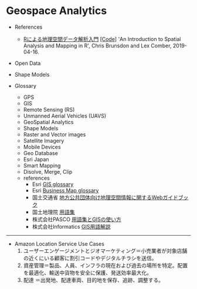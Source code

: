 # Geospace Analytics

- References
  - [Rによる地理空間データ解析入門](https://www.kyoritsu-pub.co.jp/bookdetail/9784320124394) [[Code]](https://bookdown.org/lexcomber/brunsdoncomber2e/)  'An Introduction to Spatial Analysis and Mapping in R', Chris Brunsdon and Lex Comber, 2019-04-16.




- Open Data
 - Shape Models



- Glossary
  - GPS
  - GIS 
  - Remote Sensing (RS) 
  - Unmanned Aerial Vehicles (UAVS)
  - GeoSpatial Analytics
  - Shape Models
  - Raster and Vector images
  - Satellite Imagery  
  - Mobile Devices
  - Geo Database
  - Esri Japan
  - Smart Mapping
  - Disolve, Merge, Clip
  - references
    - Esri [GIS glossary](https://www.esrij.com/gis-guide/) 
    - Esri [Business Map glossary](https://www.esrij.com/business-map-glossary/)
    - 国土交通省 [地方公共団体向け地理空間情報に関するWebガイドブック](https://www.mlit.go.jp/kokudoseisaku/gis/gis/webguide/giswg_solsht/1065/)
    - 国土地理院 [用語集](https://www.gsi.go.jp/common/000213880.pdf)
    - 株式会社PASCO [用語集とGISの使い方](https://www.pasco.co.jp/recommend/word/)
    - 株式会社Informatics [GIS用語解説](https://club.informatix.co.jp/?page_id=1691)

---
- Amazon Location Service
  Use Cases
   1. ユーザーエンゲージメントとジオマーケティング＝小売業者が対象店舗の近くにいる顧客に割引コードやデジタルチラシを送信。
   2. 資産管理＝製品、人員、インフラの現在および過去の場所を特定。配置を最適化、輸送中貨物を安全に保護、発送効率最大化。
   3. 配達 ＝出発地、配達車両、目的地を保存、追跡、調整する。
